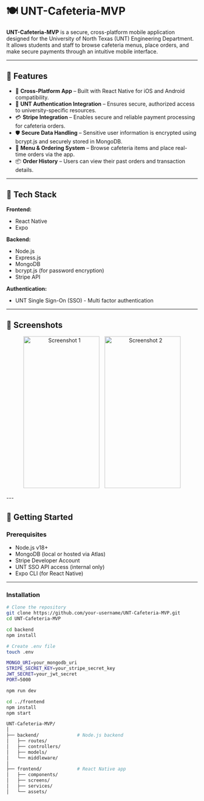 # 🍽️ UNT-Cafeteria-MVP

**UNT-Cafeteria-MVP** is a secure, cross-platform mobile application designed for the University of North Texas (UNT) Engineering Department. It allows students and staff to browse cafeteria menus, place orders, and make secure payments through an intuitive mobile interface.

---

## 🚀 Features

- 📱 **Cross-Platform App** – Built with React Native for iOS and Android compatibility.
- 🔐 **UNT Authentication Integration** – Ensures secure, authorized access to university-specific resources.
- 💳 **Stripe Integration** – Enables secure and reliable payment processing for cafeteria orders.
- 🛡️ **Secure Data Handling** – Sensitive user information is encrypted using bcrypt.js and securely stored in MongoDB.
- 🍔 **Menu & Ordering System** – Browse cafeteria items and place real-time orders via the app.
- 📦 **Order History** – Users can view their past orders and transaction details.

---

## 🧰 Tech Stack

**Frontend:**
- React Native
- Expo 

**Backend:**
- Node.js
- Express.js
- MongoDB
- bcrypt.js (for password encryption)
- Stripe API

**Authentication:**
- UNT Single Sign-On (SSO) - Multi factor authentication

---

## 📸 Screenshots
<p align="center">
  <img src="https://github.com/user-attachments/assets/48527c69-4cf9-4d98-be93-0057835ee539" alt="Screenshot 1" width="200" height="400" style="margin-right: 10px;" />
  <img src="https://github.com/user-attachments/assets/da954583-409f-497e-ba45-168d9b6e3fc5" alt="Screenshot 2" width="200" height="400" />
</p>
---

## 🔧 Getting Started

### Prerequisites

- Node.js v18+
- MongoDB (local or hosted via Atlas)
- Stripe Developer Account
- UNT SSO API access (internal only)
- Expo CLI (for React Native)

---

### Installation

```bash
# Clone the repository
git clone https://github.com/your-username/UNT-Cafeteria-MVP.git
cd UNT-Cafeteria-MVP

cd backend
npm install

# Create .env file
touch .env

MONGO_URI=your_mongodb_uri
STRIPE_SECRET_KEY=your_stripe_secret_key
JWT_SECRET=your_jwt_secret
PORT=5000

npm run dev

cd ../frontend
npm install
npm start

UNT-Cafeteria-MVP/
│
├── backend/              # Node.js backend
│   ├── routes/
│   ├── controllers/
│   ├── models/
│   └── middleware/
│
├── frontend/             # React Native app
│   ├── components/
│   ├── screens/
│   ├── services/
│   └── assets/

```
